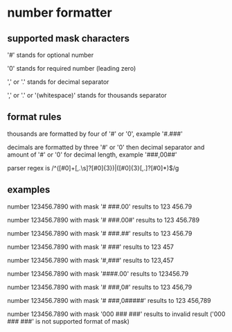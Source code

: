 # number formatter
## supported mask characters
'#' stands for optional number

'0' stands for required number (leading zero)

',' or '.' stands for decimal separator

',' or '.' or '(whitespace)' stands for thousands separator

## format rules

thousands are formatted by four of '#' or '0', example '#.###'

decimals are formatted by three '#' or '0' then decimal separator and amount of '#' or '0' for decimal length, example '###,00##'

parser regex is /^([#0]+[,.\s]?[#0]{3})|([#0]{3}[,.]?[#0]*)$/g



## examples
number 123456.7890 with mask '# ###.00' results to 123 456.79

number 123456.7890 with mask '# ###.00#' results to 123 456.789

number 123456.7890 with mask '# ###.##' results to 123 456.79

number 123456.7890 with mask '# ###' results to 123 457

number 123456.7890 with mask '#,###' results to 123,457

number 123456.7890 with mask '####.00' results to 123456.79

number 123456.7890 with mask '# ###,0#' results to 123 456,79

number 123456.7890 with mask '# ###,0#####' results to 123 456,789

number 123456.7890 with mask '000 ### ###' results to invalid result ('000 ### ###' is not supported format of mask)
